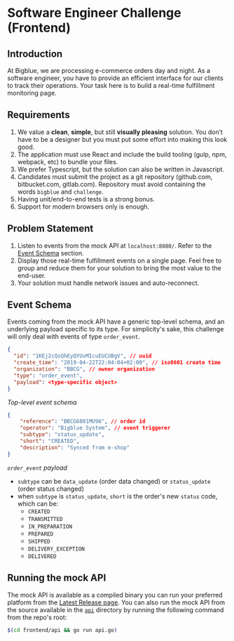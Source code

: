 # **Software Engineer Challenge (Frontend)**

## **Introduction**

At Bigblue, we are processing e-commerce orders day and night. As a software engineer, you have to provide an efficient interface for our clients to track their operations. Your task here is to build a real-time fulfillment monitoring page.

## **Requirements**

1. We value a **clean**, **simple**, but still **visually pleasing** solution. You don’t have to be a designer but you must put some effort into making this look good.
2. The application must use React and include the build tooling (gulp, npm, webpack, etc) to bundle your files.
3. We prefer Typescript, but the solution can also be written in Javascript.
4. Candidates must submit the project as a git repository (github.com, bitbucket.com, gitlab.com). Repository must avoid containing the words `bigblue` and `challenge`.
5. Having unit/end-to-end tests is a strong bonus.
6. Support for modern browsers only is enough.

## **Problem Statement**

1. Listen to events from the mock API at `localhost:8080/`. Refer to the [Event Schema](#event-schema) section.
2. Display those real-time fulfillment events on a single page. Feel free to group and reduce them for your solution to bring the most value to the end-user.
3. Your solution must handle network issues and auto-reconnect.

## **Event Schema**

Events coming from the mock API have a generic top-level schema, and an underlying payload specific to its type. For simplicity's sake, this challenge will only deal with events of type `order_event`.

```json
{
  "id": "1KEj2cQsQhEyQYUvMIcuEUCUBgV", // uuid
  "create_time": "2019-04-22T22:04:04+02:00", // iso8601 create time
  "organization": "BBCG", // owner organization
  "type": "order_event",
  "payload": <type-specific object>
}
```

_Top-level event schema_

```json
{
    "reference": "BBCG6801MU96", // order id
    "operator": "Bigblue System", // event triggerer
    "subtype": "status_update",
    "short": "CREATED",
    "description": "Synced from e-shop"
}
```

_`order_event` payload_

-   `subtype` can be `data_update` (order data changed) or `status_update` (order status changed)
-   when `subtype` is `status_update`, `short` is the order's new `status` code, which can be:
    -   `CREATED`
    -   `TRANSMITTED`
    -   `IN_PREPARATION`
    -   `PREPARED`
    -   `SHIPPED`
    -   `DELIVERY_EXCEPTION`
    -   `DELIVERED`

## **Running the mock API**

The mock API is available as a compiled binary you can run your preferred platform from the [Latest Release page](/../../releases/latest). You can also run the mock API from the source available in the [`api`](/api) directory by running the following command from the repo's root:

```sh
$(cd frontend/api && go run api.go)
```
